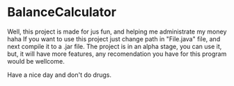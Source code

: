 # BalanceCalculator
Well, this project is made for jus fun, and 
helping me administrate my money haha
If you want to use this project just 
change path in "File.java" file, and next 
compile it to a .jar file. 
The project is in an alpha stage, you can use 
it, but, it will have more features, any 
recomendation you have for this program would be
wellcome.

Have a nice day and don't do drugs.
